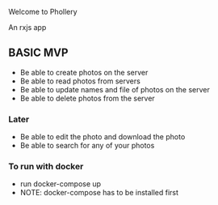
Welcome to Phollery

An rxjs app
## BASIC MVP

* Be able to create photos on the server 
* Be able to read photos from servers 
* Be able to update names and file of photos on the server 
* Be able to delete photos from the server 

### Later
* Be able to edit the photo and download the photo
* Be able to search for any of your photos 

### To run with docker
* run docker-compose up
* NOTE: docker-compose has to be installed first
